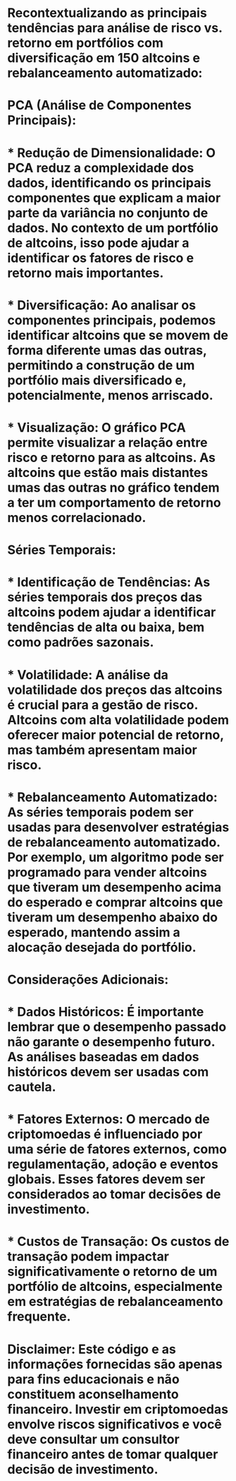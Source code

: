 # **Recontextualizando as principais tendências para análise de risco vs. retorno em portfólios com diversificação em 150 altcoins e rebalanceamento automatizado:**

# **PCA (Análise de Componentes Principais):**
# * **Redução de Dimensionalidade:** O PCA reduz a complexidade dos dados, identificando os principais componentes que explicam a maior parte da variância no conjunto de dados. No contexto de um portfólio de altcoins, isso pode ajudar a identificar os fatores de risco e retorno mais importantes.
# * **Diversificação:** Ao analisar os componentes principais, podemos identificar altcoins que se movem de forma diferente umas das outras, permitindo a construção de um portfólio mais diversificado e, potencialmente, menos arriscado.
# * **Visualização:** O gráfico PCA permite visualizar a relação entre risco e retorno para as altcoins. As altcoins que estão mais distantes umas das outras no gráfico tendem a ter um comportamento de retorno menos correlacionado.

# **Séries Temporais:**
# * **Identificação de Tendências:** As séries temporais dos preços das altcoins podem ajudar a identificar tendências de alta ou baixa, bem como padrões sazonais.
# * **Volatilidade:** A análise da volatilidade dos preços das altcoins é crucial para a gestão de risco. Altcoins com alta volatilidade podem oferecer maior potencial de retorno, mas também apresentam maior risco.
# * **Rebalanceamento Automatizado:** As séries temporais podem ser usadas para desenvolver estratégias de rebalanceamento automatizado. Por exemplo, um algoritmo pode ser programado para vender altcoins que tiveram um desempenho acima do esperado e comprar altcoins que tiveram um desempenho abaixo do esperado, mantendo assim a alocação desejada do portfólio.

# **Considerações Adicionais:**
# * **Dados Históricos:** É importante lembrar que o desempenho passado não garante o desempenho futuro. As análises baseadas em dados históricos devem ser usadas com cautela.
# * **Fatores Externos:** O mercado de criptomoedas é influenciado por uma série de fatores externos, como regulamentação, adoção e eventos globais. Esses fatores devem ser considerados ao tomar decisões de investimento.
# * **Custos de Transação:** Os custos de transação podem impactar significativamente o retorno de um portfólio de altcoins, especialmente em estratégias de rebalanceamento frequente.

# **Disclaimer:** Este código e as informações fornecidas são apenas para fins educacionais e não constituem aconselhamento financeiro. Investir em criptomoedas envolve riscos significativos e você deve consultar um consultor financeiro antes de tomar qualquer decisão de investimento.
